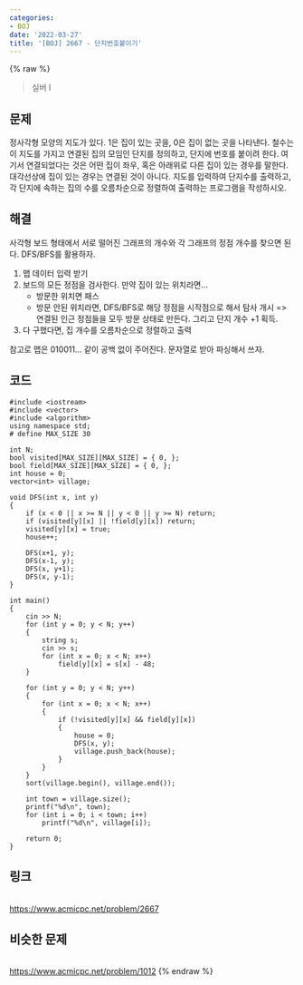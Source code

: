 ```yaml
---
categories:
- BOJ
date: '2022-03-27'
title: '[BOJ] 2667 - 단지번호붙이기'
---
```


{% raw %}
> 실버 I<br>

## 문제
정사각형 모양의 지도가 있다. 1은 집이 있는 곳을, 0은 집이 없는 곳을 나타낸다. 철수는 이 지도를 가지고 연결된 집의 모임인 단지를 정의하고, 단지에 번호를 붙이려 한다. 여기서 연결되었다는 것은 어떤 집이 좌우, 혹은 아래위로 다른 집이 있는 경우를 말한다. 대각선상에 집이 있는 경우는 연결된 것이 아니다. 지도를 입력하여 단지수를 출력하고, 각 단지에 속하는 집의 수를 오름차순으로 정렬하여 출력하는 프로그램을 작성하시오.

##  해결
사각형 보드 형태에서 서로 떨어진 그래프의 개수와 각 그래프의 정점 개수를 찾으면 된다. DFS/BFS를 활용하자.

1. 맵 데이터 입력 받기
2. 보드의 모든 정점을 검사한다. 만약 집이 있는 위치라면...
	- 방문한 위치면 패스
	- 방문 안된 위치라면, DFS/BFS로 해당 정점을 시작점으로 해서 탐사 개시 => 연결된 인근 정점들을 모두 방문 상태로 만든다. 그리고 단지 개수 +1 획득.
3. 다 구했다면, 집 개수를 오름차순으로 정렬하고 출력

참고로 맵은 010011... 같이 공백 없이 주어진다. 문자열로 받아 파싱해서 쓰자.

## 코드
```
#include <iostream>
#include <vector>
#include <algorithm>
using namespace std;
# define MAX_SIZE 30

int N;
bool visited[MAX_SIZE][MAX_SIZE] = { 0, };
bool field[MAX_SIZE][MAX_SIZE] = { 0, };
int house = 0;
vector<int> village;

void DFS(int x, int y)
{
	if (x < 0 || x >= N || y < 0 || y >= N) return;
	if (visited[y][x] || !field[y][x]) return;
	visited[y][x] = true;
	house++;

	DFS(x+1, y);
	DFS(x-1, y);
	DFS(x, y+1);
	DFS(x, y-1);
}

int main()
{
	cin >> N;
	for (int y = 0; y < N; y++)
	{
		string s;
		cin >> s;
		for (int x = 0; x < N; x++)
			field[y][x] = s[x] - 48;
	}

	for (int y = 0; y < N; y++)
	{
		for (int x = 0; x < N; x++)
		{
			if (!visited[y][x] && field[y][x])
			{
				house = 0;
				DFS(x, y);
				village.push_back(house);
			}
		}
	}
	sort(village.begin(), village.end());

	int town = village.size();
	printf("%d\n", town);
	for (int i = 0; i < town; i++)
		printf("%d\n", village[i]);

	return 0;
}
```

## 링크
<br>https://www.acmicpc.net/problem/2667

## 비슷한 문제
<br>https://www.acmicpc.net/problem/1012
{% endraw %}